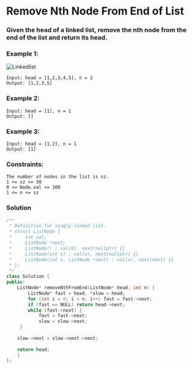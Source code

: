 # Remove Nth Node From End of List

### Given the head of a linked list, remove the nth node from the end of the list and return its head.

### Example 1:

![Linkedlist ](https://assets.leetcode.com/uploads/2020/10/03/remove_ex1.jpg)

    Input: head = [1,2,3,4,5], n = 2
    Output: [1,2,3,5]
### Example 2:

    Input: head = [1], n = 1
    Output: []
### Example 3:

    Input: head = [1,2], n = 1
    Output: [1]
 

### Constraints:

    The number of nodes in the list is sz.
    1 <= sz <= 30
    0 <= Node.val <= 100
    1 <= n <= sz
 

### Solution

```cpp
/**
 * Definition for singly-linked list.
 * struct ListNode {
 *     int val;
 *     ListNode *next;
 *     ListNode() : val(0), next(nullptr) {}
 *     ListNode(int x) : val(x), next(nullptr) {}
 *     ListNode(int x, ListNode *next) : val(x), next(next) {}
 * };
 */
class Solution {
public:
    ListNode* removeNthFromEnd(ListNode* head, int n) {
        ListNode* fast = head, *slow = head;
        for (int i = 0; i < n; i++) fast = fast->next;
        if (fast == NULL) return head->next;
        while (fast->next) {
            fast = fast->next;
            slow = slow->next;
     }
    
    slow->next = slow->next->next;
    
    return head;
    }
};
```
